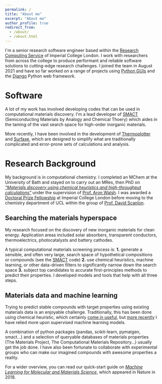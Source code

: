 ```yaml
---
permalink: /
title: "About me"
excerpt: "About me"
author_profile: true
redirect_from: 
  - /about/
  - /about.html
---
```


I'm a senior research software engineer based within the [Research Computing Service](https://www.imperial.ac.uk/admin-services/ict/self-service/research-support/rcs/) of Imperial College London. I work with researchers from across the college to produce performant and reliable software solutions to cutting-edge research challenges. I joined the team in August 2021 and have so far worked on a range of projects using [Python GUIs](https://github.com/ImperialCollegeLondon/python-gui-template) and the [Django](https://www.djangoproject.com/) Python web framework.

Software
======

A lot of my work has involved developing codes that can be used in computational materials discovery. I'm a lead developer of [SMACT](https://github.com/wmd-group/smact) (Semiconducting Materials by Analogy and Chemical Thoery) which aides in the taming of the vast search space for high-order inorganic materials. 

More recently, I have been involved in the development of [Thermoplotter](https://github.com/SMTG-UCL/ThermoPlotter) and [Surfaxe](https://github.com/SMTG-UCL/Surfaxe), which are designed to simplify what are traditionally complicated and error-prone sets of calculations and analysis. 



Research Background
======

My background is in computational chemistry. I completed an MChem at the University of Bath and stayed on to carry out an MRes, then PhD on [_"Materials discovery using chemical heuristics and high-throughput calculations"_](https://dandavies99.github.io/files/my_thesis.pdf) under the supervision of [Prof. Aron Walsh](https://wmd-group.github.io). I was awarded a [Doctoral Prize Fellowship](https://epsrc.ukri.org/skills/students/dta/doctoralprize/) at Imperial College London before moving to the chemistry department of UCL within the group of [Prof. David Scanlon](http://davidscanlon.com).

Searching the materials hyperspace
------

My research focused on the discovery of new inorganic materials for clean energy. Application areas included solar absorbers, transparent conductors, thermoelectrics, photocatalysts and battery cathodes. 

A typical computational materials screening process is: **1.** generate a sensible, and often very large, search space of hypothetical compositions or compounds (see the [SMACT](https://github.com/wmd-group/smact) code) **2.** use chemical heuristics, machine learning, or other data-driven filters to significantly narrow down the search space **3.** subject top candidates to accurate first-principles methods to predict their properties. I developed models and tools that help with all three steps. 

Materials data and machine learning
---

Trying to predict stable compounds with target properties using existing materials data is an enjoyable challenge. Traditionally, this has been done using chemical heuristic, which certainly [come in useful](https://dandavies99.github.io/publication/2018_chemsci), but [more recently](https://dandavies99.github.io/publication/2019_chemmater) I have relied more upon supervised machine learning models.

A combination of python packages (pandas, scikit-learn, pymatgen, smact...) and a selection of queryable databases of materials properties (The Materials Project, The Computational Materials Repository...) usually get the job done. I have also been fortunate to collaborate with experimental groups who can make our imagined compounds with awesome properties a reality. 

For a wider overview, you can read our quick-start guide on [_Machine Learning for Molecular and Materials Science_](https://dandavies99.github.io/publication/2018_nature), which appeared in Nature in 2018. 
